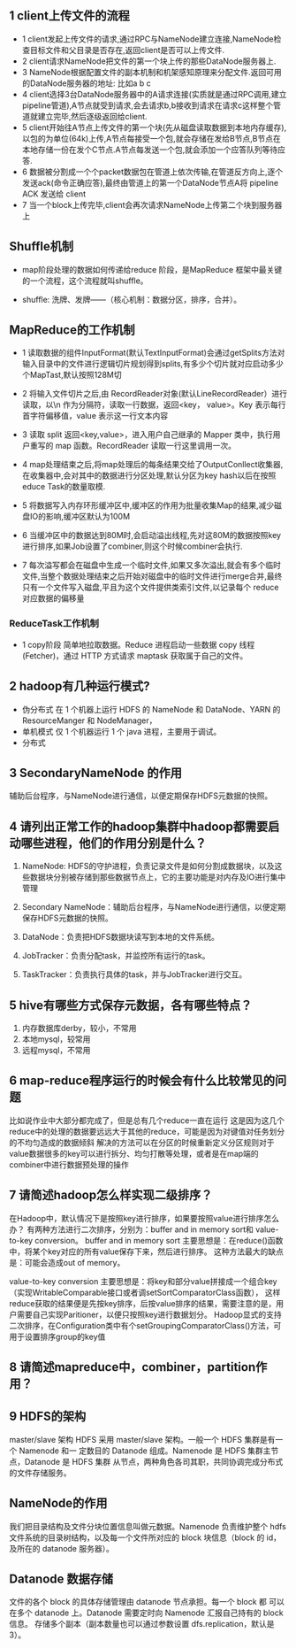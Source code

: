 

## 1 client上传文件的流程

* 1 client发起上传文件的请求,通过RPC与NameNode建立连接,NameNode检查目标文件和父目录是否存在,返回client是否可以上传文件.
* 2 client请求NameNode把文件的第一个块上传的那些DataNode服务器上.
* 3 NameNode根据配置文件的副本机制和机架感知原理来分配文件.返回可用的DataNode服务器的地址: 比如a b c 
* 4 client选择3台DataNode服务器中的A请求连接(实质就是通过RPC调用,建立pipeline管道),A节点就受到请求,会去请求b,b接收到请求在请求c这样整个管道就建立完毕,然后逐级返回给client.
* 5 client开始往A节点上传文件的第一个块(先从磁盘读取数据到本地内存缓存),以包的为单位(64k)上传,A节点每接受一个包,就会存储在发给B节点,B节点在本地存储一份在发个C节点.A节点每发送一个包,就会添加一个应答队列等待应答.
* 6 数据被分割成一个个packet数据包在管道上依次传输,在管道反方向上,逐个发送ack(命令正确应答),最终由管道上的第一个DataNode节点A将 pipeline ACK 发送给 client
* 7 当一个block上传完毕,client会再次请求NameNode上传第二个块到服务器上

##  Shuffle机制

* map阶段处理的数据如何传递给reduce 阶段，是MapReduce 框架中最关键
的一个流程，这个流程就叫shuffle。

* shuffle: 洗牌、发牌——（核心机制：数据分区，排序，合并）。


##  MapReduce的工作机制

* 1 读取数据的组件InputFormat(默认TextInputFormat)会通过getSplits方法对输入目录中的文件进行逻辑切片规划得到splits,有多少个切片就对应启动多少个MapTast,默认按照128M切
* 2 将输入文件切片之后,由 RecordReader对象(默认LineRecordReader）进行读取，以\n 作为分隔符，读取一行数据，返回<key，
   value>。Key 表示每行首字符偏移值，value 表示这一行文本内容
   
* 3 读取 split 返回<key,value>，进入用户自己继承的 Mapper 类中，执行用户重写的 map 函数。RecordReader 读取一行这里调用一次。
* 4 map处理结束之后,将map处理后的每条结果交给了OutputConllect收集器,在收集器中,会对其中的数据进行分区处理,默认分区为key hash以后在按照educe Task的数量取模.
* 5 将数据写入内存环形缓冲区中,缓冲区的作用为批量收集Map的结果,减少磁盘IO的影响,缓冲区默认为100M
* 6 当缓冲区中的数据达到80M时,会启动溢出线程,先对这80M的数据按照key进行排序,如果Job设置了combiner,则这个时候combiner会执行.
* 7 每次溢写都会在磁盘中生成一个临时文件,如果又多次溢出,就会有多个临时文件,当整个数据处理结束之后开始对磁盘中的临时文件进行merge合并,最终只有一个文件写入磁盘,平且为这个文件提供类索引文件,以记录每个 reduce 对应数据的偏移量


### ReduceTask工作机制

* 1 copy阶段  简单地拉取数据。Reduce 进程启动一些数据 copy 线程(Fetcher)，通过 HTTP 方式请求 maptask 获取属于自己的文件。

 
## 2 hadoop有几种运行模式?

* 伪分布式   在 1 个机器上运行 HDFS 的 NameNode 和 DataNode、YARN 的ResourceManger 和 NodeManager，
* 单机模式   仅 1 个机器运行 1 个 java 进程，主要用于调试。
* 分布式 

## 3 SecondaryNameNode  的作用

辅助后台程序，与NameNode进行通信，以便定期保存HDFS元数据的快照。

## 4 请列出正常工作的hadoop集群中hadoop都需要启动哪些进程，他们的作用分别是什么？

1) NameNode: HDFS的守护进程，负责记录文件是如何分割成数据块，以及这些数据块分别被存储到那些数据节点上，它的主要功能是对内存及IO进行集中管理

2) Secondary NameNode：辅助后台程序，与NameNode进行通信，以便定期保存HDFS元数据的快照。
3) DataNode：负责把HDFS数据块读写到本地的文件系统。
4) JobTracker：负责分配task，并监控所有运行的task。
5) TaskTracker：负责执行具体的task，并与JobTracker进行交互。

## 5 hive有哪些方式保存元数据，各有哪些特点？

1) 内存数据库derby，较小，不常用
2) 本地mysql，较常用
3) 远程mysql，不常用

## 6 map-reduce程序运行的时候会有什么比较常见的问题
比如说作业中大部分都完成了，但是总有几个reduce一直在运行
这是因为这几个reduce中的处理的数据要远远大于其他的reduce，可能是因为对键值对任务划分的不均匀造成的数据倾斜
解决的方法可以在分区的时候重新定义分区规则对于value数据很多的key可以进行拆分、均匀打散等处理，或者是在map端的combiner中进行数据预处理的操作

##  7 请简述hadoop怎么样实现二级排序？


在Hadoop中，默认情况下是按照key进行排序，如果要按照value进行排序怎么办？
有两种方法进行二次排序，分别为：buffer and in memory sort和 value-to-key conversion。
buffer and in memory sort
主要思想是：在reduce()函数中，将某个key对应的所有value保存下来，然后进行排序。 这种方法最大的缺点是：可能会造成out of memory。
 
value-to-key conversion
主要思想是：将key和部分value拼接成一个组合key（实现WritableComparable接口或者调setSortComparatorClass函数），
这样reduce获取的结果便是先按key排序，后按value排序的结果，需要注意的是，用户需要自己实现Paritioner，以便只按照key进行数据划分。
Hadoop显式的支持二次排序，在Configuration类中有个setGroupingComparatorClass()方法，可用于设置排序group的key值

## 8 请简述mapreduce中，combiner，partition作用？

##  9 HDFS的架构

master/slave  架构
HDFS 采用 master/slave 架构。一般一个 HDFS 集群是有一个 Namenode 和一
定数目的 Datanode 组成。Namenode 是 HDFS 集群主节点，Datanode 是 HDFS 集群
从节点，两种角色各司其职，共同协调完成分布式的文件存储服务。

## NameNode的作用

 我们把目录结构及文件分块位置信息叫做元数据。Namenode 负责维护整个
hdfs 文件系统的目录树结构，以及每一个文件所对应的 block 块信息（block 的
id，及所在的 datanode 服务器）。

## Datanode  数据存储

文件的各个 block 的具体存储管理由 datanode 节点承担。每一个 block 都
可以在多个 datanode 上。Datanode 需要定时向 Namenode 汇报自己持有的 block
信息。
存储多个副本（副本数量也可以通过参数设置 dfs.replication，默认是 3）。









